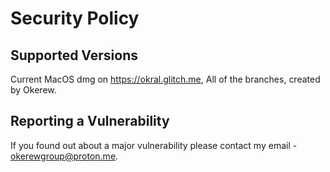 # Security Policy

## Supported Versions

Current MacOS dmg on https://okral.glitch.me,
All of the branches, created by Okerew.
## Reporting a Vulnerability

If you found out about a major vulnerability please contact my email - okerewgroup@proton.me.
